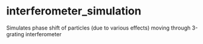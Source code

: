 # interferometer_simulation
Simulates phase shift of particles (due to various effects) moving through 3-grating interferometer
